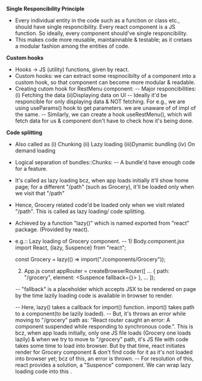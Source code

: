  ********************************Single Responcibility Principle********************************
 - Every individual entity in the code such as a function or class etc., should have single responcibility. Every react component is a JS function. So ideally, every component should've single responcibility.
 - This makes code more reusable, maintainnable & testable; as it cretaes a modular fashion among the entities of code.
 
 
 ********************************Custom hooks********************************
 - Hooks -> JS (utility) functions, given by react.
 - Custom hooks: we can extract some respnocibilty of a component into a custom hook, so that component can become more modular & readable.
 - Creating cutom hook for RestMenu component:
   -- Major responcibilities: 
	  (i) Fetching the data
	  (ii)Displaying data on UI
   -- Ideally it'd be responcible for only displaying data & NOT fetching.
      For e.g., we are using useParams() hook to get parameters. we are unaware of of impl of the same. 
   -- Similarly, we can create a hook useRestMenu(), which will fetch data for  us & component don't have to check how it's being done.
   
   
 ********************************Code splitting********************************
 - Also called as 
   (i)  Chunking
   (ii) Lazy loading
   (iii)Dynamic bundling
   (iv) On demand loading
 - Logical separation of bundles::Chunks: 
   -- A bundle'd have enough code for a feature.
 - It's called as lazy loading bcz, when app loads initially it'll show home page; for a different "/path" (such as Grocery), it'll be loaded only when we visit that "/path"
 - Hence, Grocery related code'd be loaded only when we visit related "/path". This is called as lazy loading/ code splitting.
 - Achieved by a function "lazy()" which is named exported from "react" package. (Provided by react).
 - e.g.:: Lazy loading of Grocery component.
   -- 1) Body.component.jsx
	  import React, {lazy, Suspence} from "react";
		
	  const Grocery = lazy(() => import("./components/Grocery"));
	  
	  2) App.js
	  const appRouter = createBrowserRouter([
		...
		{
			path: "/grocery",
			element: <Suspence fallback={<Shimmer />}> <Grocery /> </Suspence>
		},
		...
	  ]);
	  
	  -- "fallback" is a placeholder which accepts JSX to be rendered on page by the time lazily loading code is available in browser to render.
	  
   -- Here, lazy() takes a callback for import() function. import() takes path to a component(to be lazily loaded).
   -- But, it's throws an error while moving to "/grocery" path as: "React router caught an error: A component suspended while responding to synchronous code.". This is bcz, when app loads initially, only one JS file loads (Grocery one loads lazily) & when we try to move to "/grocery" path, it's JS file with code takes some time to load into browser. But by that time, react initiates render for Grocery component & don't find code for it as it's not loaded into browser yet; bcz of this, an error is thrown.
   -- For resolution of this, react provides a solution, a "Suspence" component. We can wrap lazy loading code into this <Suspence></Suspence>.